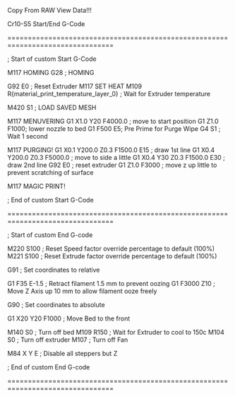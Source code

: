 Copy From RAW View Data!!!

Cr10-S5 Start/End G-Code

================================================================================

; Start of custom Start G-Code

M117 HOMING
G28 ; HOMING

G92 E0 ; Reset Extruder
M117 SET HEAT
M109 R{material_print_temperature_layer_0} ; Wait for Extruder temperature

M420 S1 ; LOAD SAVED MESH

M117 MENUVERING
G1 X1.0 Y20  F4000.0 ; move to start position
G1 Z1.0 F1000; lower nozzle to bed
G1  F500 E5; Pre Prime for Purge Wipe
G4 S1 ; Wait 1 second

M117 PURGING!
G1 X0.1 Y200.0 Z0.3 F1500.0 E15 ; draw 1st line
G1 X0.4 Y200.0 Z0.3 F5000.0 ; move to side a little
G1 X0.4 Y30 Z0.3 F1500.0 E30 ; draw 2nd line
G92 E0 ; reset extruder
G1 Z1.0 F3000 ; move z up little to prevent scratching of surface

M117 MAGIC PRINT!

; End of custom Start G-Code

================================================================================

; Start of custom End G-code

M220 S100 ; Reset Speed factor override percentage to default (100%)
M221 S100 ; Reset Extrude factor override percentage to default (100%)

G91 ; Set coordinates to relative

G1 F35 E-1.5 ; Retract filament 1.5 mm to prevent oozing
G1 F3000 Z10 ; Move Z Axis up 10 mm to allow filament ooze freely

G90 ; Set coordinates to absolute

G1 X20 Y20 F1000 ; Move Bed to the front

M140 S0 ; Turn off bed
M109 R150 ; Wait for Extruder to cool to 150c
M104 S0 ; Turn off extruder
M107 ; Turn off Fan

M84 X Y E ; Disable all steppers but Z

; End of custom End G-code

================================================================================
